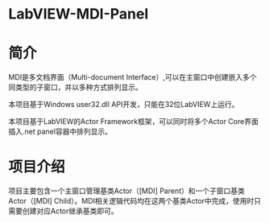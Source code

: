# LabVIEW-MDI-Panel
# 简介
MDI是多文档界面（Multi-document Interface）,可以在主窗口中创建嵌入多个同类型的子窗口，并以多种方式排列显示。

本项目基于Windows user32.dll API开发，只能在32位LabVIEW上运行。

本项目基于LabVIEW的Actor Framework框架，可以同时将多个Actor Core界面插入.net panel容器中排列显示。

# 项目介绍
项目主要包含一个主窗口管理基类Actor（[MDI] Parent）和一个子窗口基类Actor（[MDI] Child）。MDI相关逻辑代码均在这两个基类Actor中完成，使用时只需要创建对应Actor继承基类即可。
